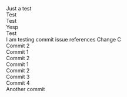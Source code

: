 Just a test  
Test  
Test  
Yesp  
Test  
I am testing commit issue references
Change
C  
Commit 2  
Commit 1  
Commit 2  
Commit 1  
Commit 2  
Commit 3  
Commit 4  
Another commit  

